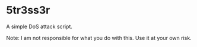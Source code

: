 # 5tr3ss3r
A simple DoS attack script.

Note: I am not responsible for what you do with this. Use it at your own risk.
